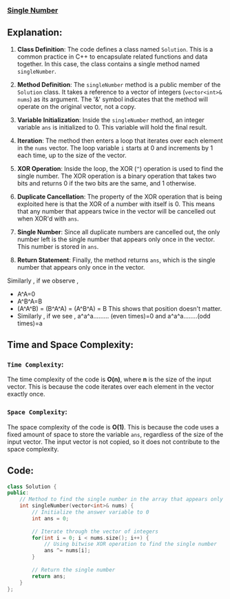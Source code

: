 ### [Single Number](https://leetcode.com/problems/single-number/)

## Explanation:
1. **Class Definition**: The code defines a class named `Solution`. This is a common practice in C++ to encapsulate related functions and data together. In this case, the class contains a single method named `singleNumber`.

2. **Method Definition**: The `singleNumber` method is a public member of the `Solution` class. It takes a reference to a vector of integers (`vector<int>& nums`) as its argument. The '&' symbol indicates that the method will operate on the original vector, not a copy.

3. **Variable Initialization**: Inside the `singleNumber` method, an integer variable `ans` is initialized to 0. This variable will hold the final result.

4. **Iteration**: The method then enters a loop that iterates over each element in the `nums` vector. The loop variable `i` starts at 0 and increments by 1 each time, up to the size of the vector.

5. **XOR Operation**: Inside the loop, the XOR (`^`) operation is used to find the single number. The XOR operation is a binary operation that takes two bits and returns 0 if the two bits are the same, and 1 otherwise.

6. **Duplicate Cancellation**: The property of the XOR operation that is being exploited here is that the XOR of a number with itself is 0. This means that any number that appears twice in the vector will be cancelled out when XOR'd with `ans`.

7. **Single Number**: Since all duplicate numbers are cancelled out, the only number left is the single number that appears only once in the vector. This number is stored in `ans`.

8. **Return Statement**: Finally, the method returns `ans`, which is the single number that appears only once in the vector.

Similarly , if we observe ,

- A^A=0
- A^B^A=B
- (A^A^B) = (B^A^A) = (A^B^A) = B This shows that position doesn't matter.
- Similarly , if we see , a^a^a......... (even times)=0 and a^a^a........(odd times)=a

## Time and Space Complexity:
### `Time Complexity`:
The time complexity of the code is **O(n)**, where **n** is the size of the input vector. This is because the code iterates over each element in the vector exactly once.

### `Space Complexity`:
The space complexity of the code is **O(1)**. This is because the code uses a fixed amount of space to store the variable `ans`, regardless of the size of the input vector. The input vector is not copied, so it does not contribute to the space complexity.

## Code:
```cpp
class Solution {
public:
    // Method to find the single number in the array that appears only once
    int singleNumber(vector<int>& nums) {
        // Initialize the answer variable to 0
        int ans = 0;
        
        // Iterate through the vector of integers
        for(int i = 0; i < nums.size(); i++) {
            // Using bitwise XOR operation to find the single number
            ans ^= nums[i];
        }
        
        // Return the single number
        return ans; 
    }
};
```
